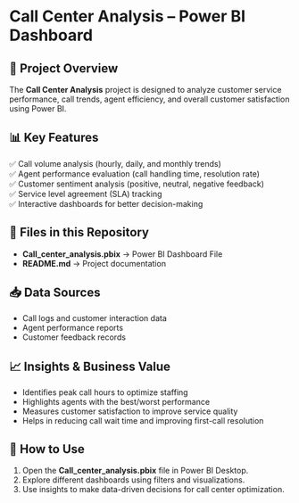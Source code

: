 # Call Center Analysis – Power BI Dashboard

## 📌 Project Overview
The **Call Center Analysis** project is designed to analyze customer service performance, call trends, agent efficiency, and overall customer satisfaction using Power BI.

## 📊 Key Features
✅ Call volume analysis (hourly, daily, and monthly trends)  
✅ Agent performance evaluation (call handling time, resolution rate)  
✅ Customer sentiment analysis (positive, neutral, negative feedback)  
✅ Service level agreement (SLA) tracking  
✅ Interactive dashboards for better decision-making  

## 📂 Files in this Repository
- **Call_center_analysis.pbix** → Power BI Dashboard File  
- **README.md** → Project documentation  

## 📥 Data Sources
- Call logs and customer interaction data  
- Agent performance reports  
- Customer feedback records  

## 📈 Insights & Business Value
- Identifies peak call hours to optimize staffing  
- Highlights agents with the best/worst performance  
- Measures customer satisfaction to improve service quality  
- Helps in reducing call wait time and improving first-call resolution  

## 🚀 How to Use
1. Open the **Call_center_analysis.pbix** file in Power BI Desktop.  
2. Explore different dashboards using filters and visualizations.  
3. Use insights to make data-driven decisions for call center optimization.  
